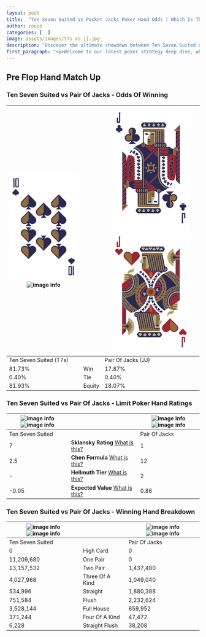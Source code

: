 ```yaml
---
layout: post
title:  "Ten Seven Suited Vs Pocket Jacks Poker Hand Odds | Which Is The Better Hand In Poker? A Complete Guide"
author: reece
categories: [  ]
image: assets/images/t7s-vs-jj.jpg
description: "Discover the ultimate showdown between Ten Seven Suited and Pair Of Jacks in poker! Uncover the odds, strategies, and scenarios where one hand triumphs over the other. Get ready to up your poker game with this thrilling analysis."
first_paragraph: "<p>Welcome to our latest poker strategy deep dive, where we're pitting two distinct hands against each other in a high-stakes showdown: Ten Seven Suited vs Pair Of Jacks.</p><p>In the dynamic world of poker, every decision counts, and knowing which hand holds the upper hand is key to your success at the table.</p><p>In this article, we'll dissect these two hands, explore the scenarios where one dominates the other, and equip you with the knowledge to make strategic choices that can tip the odds in your favor.</p><p>Get ready to unravel the intriguing dynamics of these poker hands and elevate your game to new heights.</p>"
---
```




[comment]: # (sp0)

## Pre Flop Hand Match Up

<div class="table hand-ratings" markdown="1"> 



### Ten Seven Suited vs Pair Of Jacks - Odds Of Winning


    
| ![image info](assets/images/hand1/t.png) ![image info](assets/images/hand1/7s.png) |  | ![image info](assets/images/hand2/j.png) ![image info](assets/images/hand2/jo.png) |
| -------- | -------- | -------- |
| Ten Seven Suited (T7s) |  | Pair Of Jacks (JJ) |
| 81.73% | Win | 17.87% |
| 0.40% | Tie | 0.40% |
| 81.93% | Equity | 18.07% |




[comment]: # (sp1)



### Ten Seven Suited vs Pair Of Jacks - Limit Poker Hand Ratings


    
| ![image info](https://www.riverpairs.com/assets/images/hand1/t.png) ![image info](https://www.riverpairs.com/assets/images/hand1/7s.png) |  | ![image info](https://www.riverpairs.com/assets/images/hand2/j.png) ![image info](https://www.riverpairs.com/assets/images/hand2/jo.png) |
| -------- | -------- | -------- |
| Ten Seven Suited |  | Pair Of Jacks |
| 7 | **Sklansky Rating** [What is this?](/sklansky-rating-explained) | 1 |
| 2.5 | **Chen Formula** [What is this?](/chen-formula-explained) | 12 |
| - | **Hellmuth Tier** [What is this?](/Hellmuth-tier-explained) | 2 |
| -0.05 | **Expected Value** [What is this?](/expected-value-explained) | 0.86 |




[comment]: # (sp2)



### Ten Seven Suited vs Pair Of Jacks - Winning Hand Breakdown


    
| ![image info](https://www.riverpairs.com/assets/images/hand1/t.png) ![image info](https://www.riverpairs.com/assets/images/hand1/7s.png) |  | ![image info](https://www.riverpairs.com/assets/images/hand2/j.png) ![image info](https://www.riverpairs.com/assets/images/hand2/jo.png) |
| -------- | -------- | -------- |
| Ten Seven Suited |  | Pair Of Jacks |
| 0 | High Card | 0 |
| 11,209,680 | One Pair | 0 |
| 13,157,532 | Two Pair | 1,437,480 |
| 4,027,968 | Three Of A Kind | 1,049,040 |
| 534,996 | Straight | 1,880,388 |
| 751,584 | Flush | 2,232,624 |
| 3,528,144 | Full House | 659,952 |
| 371,244 | Four Of A Kind | 47,472 |
| 6,228 | Straight Flush | 38,208 |




[comment]: # (sp3)



</div>

[comment]: # (sp4)



[comment]: # (sp5)

